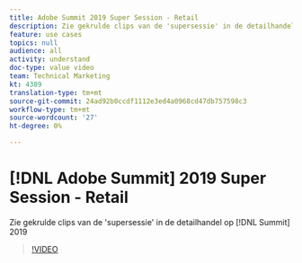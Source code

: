 ```yaml
---
title: Adobe Summit 2019 Super Session - Retail
description: Zie gekrulde clips van de 'supersessie' in de detailhandel op top 2019
feature: use cases
topics: null
audience: all
activity: understand
doc-type: value video
team: Technical Marketing
kt: 4389
translation-type: tm+mt
source-git-commit: 24ad92b0ccdf1112e3ed4a0968cd47db757598c3
workflow-type: tm+mt
source-wordcount: '27'
ht-degree: 0%

---
```



# [!DNL Adobe Summit] 2019 Super Session - Retail

Zie gekrulde clips van de &#39;supersessie&#39; in de detailhandel op [!DNL Summit] 2019

>[!VIDEO](https://video.tv.adobe.com/v/30549/?quality=12)
